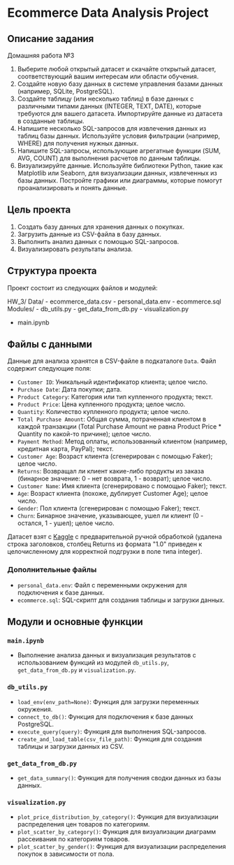 # Ecommerce Data Analysis Project

## Описание задания

Домашняя работа №3

1. Выберите любой открытый датасет и скачайте открытый датасет, соответствующий вашим интересам или области обучения.
2. Создайте новую базу данных в системе управления базами данных (например, SQLite, PostgreSQL).
3. Создайте таблицу (или несколько таблиц) в базе данных с различными типами данных (INTEGER, TEXT, DATE), которые требуются для вашего датасета. Импортируйте данные из датасета в созданные таблицы.
4. Напишите несколько SQL-запросов для извлечения данных из таблиц базы данных. Используйте условия фильтрации (например, WHERE) для получения нужных данных.
5. Напишите SQL-запросы, использующие агрегатные функции (SUM, AVG, COUNT) для выполнения расчетов по данным таблицы.
6. Визуализируйте данные. Используйте библиотеки Python, такие как Matplotlib или Seaborn, для визуализации данных, извлеченных из базы данных. Постройте графики или диаграммы, которые помогут проанализировать и понять данные.

## Цель проекта

1. Создать базу данных для хранения данных о покупках.
2. Загрузить данные из CSV-файла в базу данных.
3. Выполнить анализ данных с помощью SQL-запросов.
4. Визуализировать результаты анализа.

## Структура проекта

Проект состоит из следующих файлов и модулей:

HW_3/
    Data/ 
    - ecommerce_data.csv
    - personal_data.env 
    - ecommerce.sql
    Modules/
    - db_utils.py
    - get_data_from_db.py
    - visualization.py
- main.ipynb

## Файлы с данными

Данные для анализа хранятся в CSV-файле в подкаталоге `Data`. Файл содержит следующие поля:

- `Customer ID`: Уникальный идентификатор клиента; целое число.
- `Purchase Date`: Дата покупки; дата.
- `Product Category`: Категория или тип купленного продукта; текст.
- `Product Price`: Цена купленного продукта; целое число.
- `Quantity`: Количество купленного продукта; целое число.
- `Total Purchase Amount`: Общая сумма, потраченная клиентом в каждой транзакции (Total Purchase Amount не равна Product Price * Quantity по какой-то причине); целое число.
- `Payment Method`: Метод оплаты, использованный клиентом (например, кредитная карта, PayPal); текст.
- `Customer Age`: Возраст клиента (сгенерирован с помощью Faker); целое число.
- `Returns`: Возвращал ли клиент какие-либо продукты из заказа (бинарное значение: 0 - нет возврата, 1 - возврат); целое число.
- `Customer Name`: Имя клиента (сгенерировано с помощью Faker); текст.
- `Age`: Возраст клиента (похоже, дублирует Customer Age); целое число.
- `Gender`: Пол клиента (сгенерирован с помощью Faker); текст.
- `Churn`: Бинарное значение, указывающее, ушел ли клиент (0 - остался, 1 - ушел); целое число.

Датасет взят с [Kaggle](https://www.kaggle.com/datasets/shriyashjagtap/e-commerce-customer-for-behavior-analysis) с предварительной ручной обработкой (удалена строка заголовков, столбец Returns из формата "1.0" приведен к целочисленному для корректной подгрузки в поле типа integer).

### Дополнительные файлы

- `personal_data.env`: Файл с переменными окружения для подключения к базе данных.
- `ecommerce.sql`: SQL-скрипт для создания таблицы и загрузки данных.

## Модули и основные функции

### `main.ipynb`

- Выполнение анализа данных и визуализация результатов с использованием функций из модулей `db_utils.py`, `get_data_from_db.py` и `visualization.py`.

### `db_utils.py`

- `load_env(env_path=None)`: Функция для загрузки переменных окружения.
- `connect_to_db()`: Функция для подключения к базе данных PostgreSQL.
- `execute_query(query)`: Функция для выполнения SQL-запросов.
- `create_and_load_table(csv_file_path)`: Функция для создания таблицы и загрузки данных из CSV.

### `get_data_from_db.py`

- `get_data_summary()`: Функция для получения сводки данных из базы данных.

### `visualization.py`

- `plot_price_distribution_by_category()`: Функция для визуализации распределения цен товаров по категориям.
- `plot_scatter_by_category()`: Функция для визуализации диаграмм рассеивания по категориям товаров.
- `plot_scatter_by_gender()`: Функция для визуализации распределения покупок в зависимости от пола.